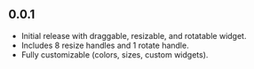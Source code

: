 ## 0.0.1

* Initial release with draggable, resizable, and rotatable widget.
* Includes 8 resize handles and 1 rotate handle.
* Fully customizable (colors, sizes, custom widgets).
